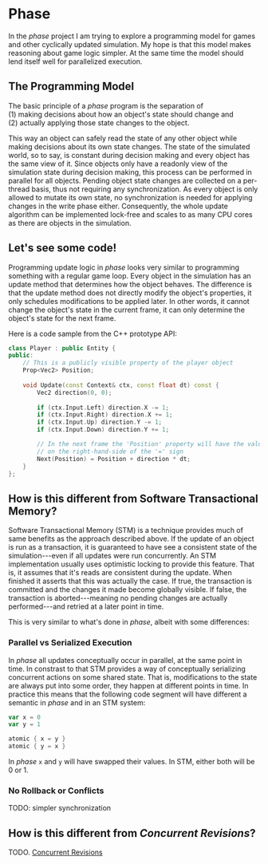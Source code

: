 Phase
=====
In the *phase* project I am trying to explore a programming model for games and other cyclically updated simulation. My hope is that this model makes reasoning about game logic simpler. At the same time the model should lend itself well for parallelized execution.

## The Programming Model
The basic principle of a *phase* program is the separation of  
(1) making decisions about how an object's state should change and  
(2) actually applying those state changes to the object.

This way an object can safely read the state of any other object while making decisions about its own state changes. The state of the simulated world, so to say, is constant during decision making and every object has the same view of it. Since objects only have a readonly view of the simulation state during decision making, this process can be performed in parallel for all objects. Pending object state changes are collected on a per-thread basis, thus not requiring any synchronization. As every object is only allowed to mutate its own state, no synchronization is needed for applying changes in the write phase either. Consequently, the whole update algorithm can be implemented lock-free and scales to as many CPU cores as there are objects in the simulation.

## Let's see some code! 
Programming update logic in *phase* looks very similar to programming something with a regular game loop. Every object in the simulation has an update method that determines how the object behaves. The difference is that the update method does not directly modify the object's properties, it only schedules modifications to be applied later. In other words, it cannot change the object's state in the current frame, it can only determine the object's state for the next frame. 

Here is a code sample from the C++ prototype API:
```cpp
class Player : public Entity {
public:
    // This is a publicly visible property of the player object
    Prop<Vec2> Position;
    
    void Update(const Context& ctx, const float dt) const {
        Vec2 direction(0, 0);
         
        if (ctx.Input.Left) direction.X -= 1;
        if (ctx.Input.Right) direction.X += 1;
        if (ctx.Input.Up) direction.Y -= 1;
        if (ctx.Input.Down) direction.Y += 1;

        // In the next frame the 'Position' property will have the value 
        // on the right-hand-side of the '=' sign
        Next(Position) = Position + direction * dt;
    }
};
```


## How is this different from Software Transactional Memory?
Software Transactional Memory (STM) is a technique provides much of same benefits as the approach described above. If the update of an object is run as a transaction, it is guaranteed to have see a consistent state of the simulation---even if all updates were run concurrently. An STM implementation usually uses optimistic locking to provide this feature. That is, it assumes that it's reads are consistent during the update. When finished it asserts that this was actually the case. If true, the transaction is committed and the changes it made become globally visible. If false, the transaction is aborted---meaning no pending changes are actually performed---and retried at a later point in time.

This is very similar to what's done in *phase*, albeit with some differences:

### Parallel vs Serialized Execution
In *phase* all updates conceptually occur in parallel, at the same point in time. In constrast to that STM provides a way of conceptually serializing concurrent actions on some shared state. That is, modifications to the state are always put into some order, they happen at different points in time.
In practice this means that the following code segment will have different a semantic in *phase* and in an STM system:

```scala
var x = 0
var y = 1

atomic { x = y }
atomic { y = x }
```
In *phase* `x` and `y` will have swapped their values. In STM, either both will be 0 or 1.

### No Rollback or Conflicts
TODO: simpler synchronization

## How is this different from *Concurrent Revisions*?
TODO. [Concurrent Revisions](http://research.microsoft.com/en-us/projects/revisions/)
